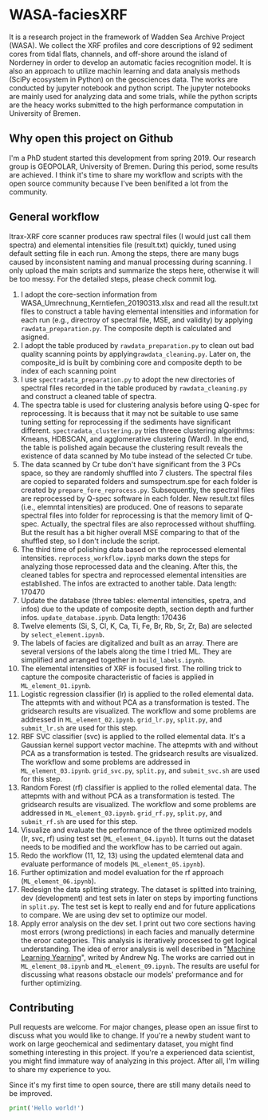 # WASA-faciesXRF
It is a research project in the framework of Wadden Sea Archive Project (WASA). We collect the XRF profiles and core descriptions of 92 sediment cores from tidal flats, channels, and off-shore around the island of Norderney in order to develop an automatic facies recognition model. It is also an approach to utilize machin learning and data analysis methods (SciPy ecosystem in Python) on the geosciences data. The works are conducted by jupyter notebook and python script. The jupyter notebooks are mainly used for analyzing data and some trials, while the python scripts are the heacy works submitted to the high performance computation in University of Bremen. 

## Why open this project on Github
I'm a PhD student started this development from spring 2019. Our research group is GEOPOLAR, University of Bremen. During this period, some results are achieved. I think it's time to share my workflow and scripts with the open source community because I've been benifited a lot from the community. 

## General workflow
Itrax-XRF core scanner produces raw spectral files (I would just call them spectra) and elemental intensities file (result.txt) quickly, tuned using default setting file in each run. Among the steps, there are many bugs caused by inconsistent naming and manual processing during scanning. I only upload the main scripts and summarize the steps here, otherwise it will be too messy. For the detailed steps, please check commit log.<br> 
1. I adopt the core-section information from WASA_Umrechnung_Kerntiefen_20190313.xlsx and read all the result.txt files to construct a table having elemental intensities and information for each run (e.g., directroy of spectral file, MSE, and validity) by applying `rawdata_preparation.py`. The composite depth is calculated and asigned.
2. I adopt the table produced by `rawdata_preparation.py` to clean out bad quality scanning points by applying`rawdata_cleaning.py`. Later on, the composite_id is built by combining core and composite depth to be index of each scanning point
3. I use `spectradata_preparation.py` to adopt the new directories of spectral files recorded in the table produced by `rawdata_cleaning.py` and construct a cleaned table of spectra.
4. The spectra table is used for clustering analysis before using Q-spec for reprocessing. It is becauss that it may not be suitable to use same tuning setting for reprocessing if the sediments have significant different. `spectradata_clustering.py` tries threee clustering algorithms: Kmeans, HDBSCAN, and agglomerative clustering (Ward). In the end, the table is polished again because the clustering result reveals the existence of data scanned by Mo tube instead of the selected Cr tube. 
5. The data scanned by Cr tube don't have significant from the 3 PCs space, so they are randomly shuffled into 7 clusters. The spectral files are copied to separated folders and sumspectrum.spe for each folder is created by `prepare_fore_reprocess.py`. Subsequently, the spectral files are reprocessed by Q-spec software in each folder. New result.txt files (i.e., elemntal intensities) are produced. One of reasons to separate spectral files into folder for reprocessing is that the memory limit of Q-spec. Actually, the spectral files are also reprocessed without shuffling. But the result has a bit higher overall MSE comparing to that of the shuffled step, so I don't include the script. 
6. The third time of polishing data based on the reprocessed elemental intensities. `reprocess_workflow.ipynb` marks down the steps for analyzing those reprocessed data and the cleaning. After this, the cleaned tables for spectra and reprocessed elemental intensities are established. The infos are extracted to another table. Data length: 170470
7. Update the database (three tables: elemental intensities, spetra, and infos) due to the update of composite depth, section depth and further infos. `update_database.ipynb`. Data length: 170436
8. Twelve elements (Si, S, Cl, K, Ca, Ti, Fe, Br, Rb, Sr, Zr, Ba) are selected by `select_element.ipynb`.
9. The labels of facies are digitalized and built as an array. There are several versions of the labels along the time I tried ML. They are simplified and arranged together in `build_labels.ipynb`.
10. The elemental intensities of XRF is focused first. The rolling trick to capture the composite characteristic of facies is applied in `ML_element_01.ipynb`.
11. Logistic regression classifier (lr) is applied to the rolled elemental data. The attepmts with and without PCA as a transformation is tested. The gridsearch results are visualized. The workflow and some problems are addressed in `ML_element_02.ipynb`. `grid_lr.py`, `split.py`, and `submit_lr.sh` are used for this step.
1. RBF SVC classifier (svc) is applied to the rolled elemental data. It's a Gaussian kernel support vector machine. The attepmts with and without PCA as a transformation is tested. The gridsearch results are visualized. The workflow and some problems are addressed in `ML_element_03.ipynb`. `grid_svc.py`, `split.py`, and `submit_svc.sh` are used for this step.
1. Random Forest (rf) classifier is applied to the rolled elemental data. The attepmts with and without PCA as a transformation is tested. The gridsearch results are visualized. The workflow and some problems are addressed in `ML_element_03.ipynb`. `grid_rf.py`, `split.py`, and `submit_rf.sh` are used for this step.
1. Visualize and evaluate the performance of the three optimized models (lr, svc, rf) using test set (`ML_element_04.ipynb`). It turns out the dataset needs to be modified and the workflow has to be carried out again.
1. Redo the workflow (11, 12, 13) using the updated elemtenal data and evaluate performance of models (`ML_element_05.ipynb`).
1. Further optimization and model evaluation for the rf approach (`ML_element_06.ipynb`). 
2. Redesign the data splitting strategy. The dataset is splitted into training, dev (development) and test sets in later on steps by importing functions in `split.py`. The test set is kept to really end and for future applications to compare. We are using dev set to optimize our model. 
3. Apply error analysis on the dev set. I print out two core sections having most errors (wrong predictions) in each facies and manually determine the eroor categories. This analysis is iteratively processed to get logical understanding. The idea of error analysis is well described in "[Machine Learning Yearning](https://d2wvfoqc9gyqzf.cloudfront.net/content/uploads/2018/09/Ng-MLY01-13.pdf)", writed by Andrew Ng. The works are carried out in `ML_element_08.ipynb` and `ML_element_09.ipynb`. The results are useful for discussing what reasons obstacle our models' preformance and for further optimizing.

## Contributing
Pull requests are welcome. For major changes, please open an issue first to discuss what you would like to change. If you're a newby student want to work on large geochemical and sedimentary dataset, you might find something interesting in this project. If you're a experienced data scientist, you might find immature way of analyzing in this project. After all, I'm willing to share my experience to you.

Since it's my first time to open source, there are still many details need to be improved.
```python
print('Hello world!')
```
